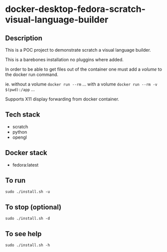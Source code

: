 # docker-desktop-fedora-scratch-visual-language-builder

## Description
This is a POC project to demonstrate scratch a visual language builder.

This is a barebones installation no pluggins where added. 

In order to be able to get files out of the container one must add a *volume* to the docker run command.

ie.
without a volume
`docker run --rm` ...
with a volume
`docker run --rm -v $(pwd):/app` ...

Supports X11 display forwarding from docker container.

## Tech stack
- scratch
- python
- opengl

## Docker stack
- fedora:latest

## To run
`sudo ./install.sh -u`

## To stop (optional)
`sudo ./install.sh -d`

## To see help
`sudo ./install.sh -h`
